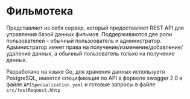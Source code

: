 # Фильмотека 
Представляет из себя сервер, который предоставляет REST API для управления базой данных фильмов. Поддерживаются две роли пользователей - обычный пользоователь и администратор. Администратор имеет права на получение/изменение/добавление/удаление данных, а обычный пользователь только на получение данных. 


Разработано на языке Go, для хранения данных используетя PostgreSQL, имеется спецификация по API в формате swagger 2.0 в файле `APISpecialization.yaml` и готовые запросы в файле `src/testRequest.hhtp` 
